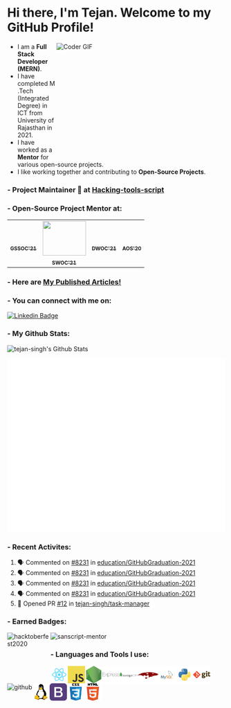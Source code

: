 # Hi there, I'm Tejan. Welcome to my GitHub Profile!

<img align="right" src="https://www.bypeople.com/wp-content/uploads/2019/03/people-at-work.gif" alt="Coder GIF" width="390px" height="270px">

- I am a **Full Stack Developer (MERN)**.
- I have completed M .Tech (Integrated Degree) in ICT from University of Rajasthan in 2021.
- I have worked as a **Mentor** for various open-source projects.
- I like working together and contributing to **Open-Source Projects**.


### - Project Maintainer 📜 at [Hacking-tools-script](https://github.com/sanscript-tech/hacking-tools-scripts)

### - Open-Source Project Mentor at: 

<table>
  <tr>
    <td align="center"><a href="https://gssoc.girlscript.tech/"><img src="https://user-images.githubusercontent.com/50990883/108538140-79797b00-7304-11eb-8fbe-dc7570b3a329.png" width="100px;" alt=""/><br /><sub><b>GSSOC'21</b></sub></a></td>
    
   <td align="center"><a href="https://swoc.tech/"><img height="80px" src="https://user-images.githubusercontent.com/50990883/104121780-e7766e00-5366-11eb-8aae-50a1349a2175.png" width="100px;" alt=""/><br /><sub><b>SWOC'21</b></sub></a></td>
    
   <td align="center"><a href="https://devscript.tech/woc/"><img src="https://user-images.githubusercontent.com/50990883/104121685-2e179880-5366-11eb-9746-c28e1599397e.png" width="100px;" alt=""/><br /><sub><b>DWOC'21</b></sub></a></td>
    
   <td align="center"><a href="https://github.com/sanscript-tech"><img src="https://user-images.githubusercontent.com/50990883/104121829-58b62100-5367-11eb-8b7b-36a1fb2912b3.png" width="100px;" alt=""/><br /><sub><b> AOS'20</b></sub></a></td>
    </tr>
</table>


### - Here are [My Published Articles!](https://iq.opengenus.org/author/tejan/)

### - You can connect with me on:

[![Linkedin Badge](https://img.shields.io/badge/-tejansingh-blue?style=flat-square&logo=Linkedin&logoColor=white&link=https://www.linkedin.com/in/tejansingh)](https://www.linkedin.com/in/tejansingh)

### - My Github Stats:

<p align = "left"><img src="https://github-readme-stats.vercel.app/api?username=tejan-singh&show_icons=true" alt="tejan-singh's Github Stats"/>
</p>


![Metrics](https://github.com/tejan-singh/tejan-singh/blob/master/github-metrics.svg)



### - Recent Activites:
<!--START_SECTION:activity-->
1. 🗣 Commented on [#8231](https://github.com/education/GitHubGraduation-2021/issues/8231) in [education/GitHubGraduation-2021](https://github.com/education/GitHubGraduation-2021)
2. 🗣 Commented on [#8231](https://github.com/education/GitHubGraduation-2021/issues/8231) in [education/GitHubGraduation-2021](https://github.com/education/GitHubGraduation-2021)
3. 🗣 Commented on [#8231](https://github.com/education/GitHubGraduation-2021/issues/8231) in [education/GitHubGraduation-2021](https://github.com/education/GitHubGraduation-2021)
4. 🗣 Commented on [#8231](https://github.com/education/GitHubGraduation-2021/issues/8231) in [education/GitHubGraduation-2021](https://github.com/education/GitHubGraduation-2021)
5. 💪 Opened PR [#12](https://github.com/tejan-singh/task-manager/pull/12) in [tejan-singh/task-manager](https://github.com/tejan-singh/task-manager)
<!--END_SECTION:activity-->

### - Earned Badges:
<img src="https://user-images.githubusercontent.com/50990883/103812689-e3a3cc80-5084-11eb-929e-6b3e549c8e85.png" alt="hacktoberfest2020" img align="left" width="100" height="100">
<img src="https://user-images.githubusercontent.com/50990883/103812918-41381900-5085-11eb-8fd0-e040b46662b7.jpg" alt="sanscript-mentor" width="100" height="100">

### - Languages and Tools I use:
<p>
<img src="https://raw.githubusercontent.com/github/explore/80688e429a7d4ef2fca1e82350fe8e3517d3494d/topics/react/react.png" alt="ReactJS" width="40" height="40" img align="left"/>
<img src="https://raw.githubusercontent.com/github/explore/80688e429a7d4ef2fca1e82350fe8e3517d3494d/topics/javascript/javascript.png" alt="javascript" width="40" height="40" img align="left"/>
<img src="https://raw.githubusercontent.com/github/explore/80688e429a7d4ef2fca1e82350fe8e3517d3494d/topics/nodejs/nodejs.png" alt="nodejs" width="40" height="40" img align="left"/>
<img src="https://raw.githubusercontent.com/github/explore/80688e429a7d4ef2fca1e82350fe8e3517d3494d/topics/express/express.png" alt="express" width="40" height="40" img align="left"/>
<img src="https://raw.githubusercontent.com/github/explore/80688e429a7d4ef2fca1e82350fe8e3517d3494d/topics/mongodb/mongodb.png" alt="mongoDB" width="40" height="40" img align="left"/>
<img src="https://raw.githubusercontent.com/github/explore/80688e429a7d4ef2fca1e82350fe8e3517d3494d/topics/mongoose/mongoose.png" alt="mongoose" width="50" height="40" img align="left"/>  
<img src="https://raw.githubusercontent.com/github/explore/80688e429a7d4ef2fca1e82350fe8e3517d3494d/topics/mysql/mysql.png" alt="mysql" width="40" height="40" img align="left"/>  
<img src="https://raw.githubusercontent.com/github/explore/80688e429a7d4ef2fca1e82350fe8e3517d3494d/topics/python/python.png" alt="python" width="40" height="40" img align="left"/>
<img src="https://raw.githubusercontent.com/github/explore/80688e429a7d4ef2fca1e82350fe8e3517d3494d/topics/git/git.png" alt="git" width="40" height="40" img align="left"/>
<img src='https://cdn.jsdelivr.net/npm/simple-icons@3.0.1/icons/github.svg' alt='github' height='40' img align="left">
<img src="https://raw.githubusercontent.com/github/explore/80688e429a7d4ef2fca1e82350fe8e3517d3494d/topics/linux/linux.png" alt="linux" width="40" height="40" img align="left"/> 
<img src="https://raw.githubusercontent.com/github/explore/80688e429a7d4ef2fca1e82350fe8e3517d3494d/topics/bootstrap/bootstrap.png" alt="bootstrap" width="40" height="40" img align="left"/>
<img src="https://raw.githubusercontent.com/github/explore/80688e429a7d4ef2fca1e82350fe8e3517d3494d/topics/css/css.png" alt="css3" width="40" height="40" img align="left"/>
<img src="https://raw.githubusercontent.com/github/explore/80688e429a7d4ef2fca1e82350fe8e3517d3494d/topics/html/html.png" alt="html5" width="40" height="40" img align="left"/> 
</p>

